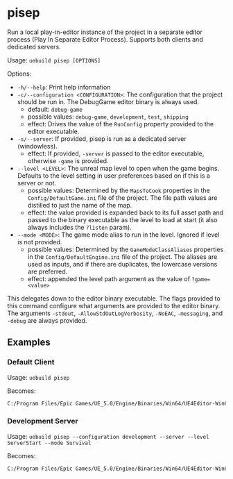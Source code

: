 # pisep

Run a local play-in-editor instance of the project in a separate editor process (Play In Separate Editor Process). Supports both clients and dedicated servers.

Usage: `uebuild pisep [OPTIONS]`

Options:
* `-h/--help`: Print help information
* `-c/--configuration <CONFIGURATION>`: The configuration that the project should be run in. The DebugGame editor binary is always used.
	* default: `debug-game`
	* possible values: `debug-game`, `development`, `test`, `shipping`
	* effect: Drives the value of the `RunConfig` property provided to the editor executable.
* `-s/--server`: If provided, pisep is run as a dedicated server (windowless).
	* effect: If provided, `-server` is passed to the editor executable, otherwise `-game` is provided.
* `--level <LEVEL>`: The unreal map level to open when the game begins. Defaults to the level setting in user preferences based on if this is a server or not.
	* possible values: Determined by the `MapsToCook` properties in the `Config/DefaultGame.ini` file of the project. The file path values are distilled to just the name of the map.
	* effect: the value provided is expanded back to its full asset path and passed to the binary executable as the level to load at start (it also always includes the `?listen` param).
* `--mode <MODE>`: The game mode alias to run in the level. Ignored if level is not provided.
	* possible values: Determined by the `GameModeClassAliases` properties in the `Config/DefaultEngine.ini` file of the project. The aliases are used as inputs, and if there are duplicates, the lowercase versions are preferred.
	* effect: appended the level path argument as the value of `?game=<value>`

This delegates down to the editor binary executable. The flags provided to this command configure what arguments are provided to the editor binary. The arguments `-stdout`, `-AllowStdOutLogVerbosity`, `-NoEAC`, `-messaging`, and `-debug` are always provided.

## Examples

### Default Client

Usage: `uebuild pisep`

Becomes:

```sh
C:/Program Files/Epic Games/UE_5.0/Engine/Binaries/Win64/UE4Editor-Win64-DebugGame.exe ./Game.uproject -game -stdout -AllowStdOutLogVerbosity -NoEAC -messaging RunConfig=DebugGame -debug
```

### Development Server

Usage: `uebuild pisep --configuration development --server --level ServerStart --mode Survival`

Becomes:

```sh
C:/Program Files/Epic Games/UE_5.0/Engine/Binaries/Win64/UE4Editor-Win64-DebugGame.exe ./Game.uproject -server /Game/Maps/ServerStart.ServerStart?game=Survival?listen -stdout -AllowStdOutLogVerbosity -NoEAC -messaging RunConfig=Development -debug
```
